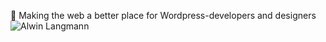 👋 Making the web a better place for Wordpress-developers and designers
![Alwin Langmann](https://user-images.githubusercontent.com/108790717/200320690-063f3746-4289-48c6-9323-29e1e874f6d4.png)
